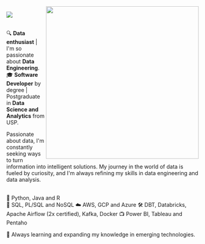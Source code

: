 <img src="https://github.com/micaellimedeiros/micaellimedeiros/blob/master/image/computer-illustration.png" min-width="400px" max-width="400px" width="400px" align="right">

<!--header-->
<p align="left">
  <img src="https://readme-typing-svg.demolab.com/?lines=Hi! I'm Júlia! 👋🏻; Nice to meet ya 🥳;✨ Welcome to my repo ✨&font=Poiret+One&color=AE136C&center=true&width=480&height=50&duration=4000&pause=1000">
</p>

<!--bio-->
<p align="left">
  <br>🔍 <b>Data enthusiast</b> | I'm so passionate about <b>Data Engineering</b>.</br>
  🎓 <b>Software Developer</b> by degree | Postgraduate in <b>Data Science and Analytics</b> from USP.
  
  Passionate about data, I'm constantly seeking ways to turn information into intelligent solutions. 
  My journey in the world of data is fueled by curiosity, and I'm always refining my skills in data engineering and data analysis.
</p>

<!--skills and tools-->
<p align="left">
  <br>🦄 Python, Java and R</br>
  💾 SQL, PL/SQL and NoSQL
  ☁️ AWS, GCP and Azure
  🛠️ DBT, Databricks, Apache Airflow (2x certified), Kafka, Docker
  📺 Power BI, Tableau and Pentaho
</p>

<p align="left">
  🌱 Always learning and expanding my knowledge in emerging technologies.
</p>
